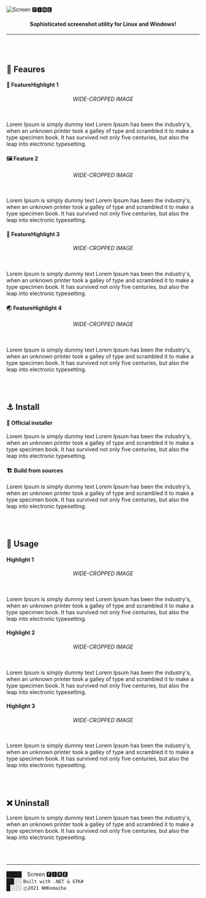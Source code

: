 ﻿
![Screen 🅵🅸🆁🅴](https://i.imgur.com/NzS99px.png)

#### <center>Sophisticated screenshot utility for Linux and Windows!</center>

---

<br/>
<br/>

## 🌟 Feaures

#### 🎨 FeatureHighlight 1
###### <center>WIDE-CROPPED IMAGE</center><br/>

Lorem Ipsum is simply dummy text  Lorem Ipsum has been the industry's, when an unknown printer took a galley of type and scrambled it to make a type specimen book. It has survived not only five centuries, but also the leap into electronic typesetting.

#### 🖼 Feature 2
###### <center>WIDE-CROPPED IMAGE</center><br/>

Lorem Ipsum is simply dummy text  Lorem Ipsum has been the industry's, when an unknown printer took a galley of type and scrambled it to make a type specimen book. It has survived not only five centuries, but also the leap into electronic typesetting.


#### 👑 FeatureHighlight 3
###### <center>WIDE-CROPPED IMAGE</center><br/>

Lorem Ipsum is simply dummy text  Lorem Ipsum has been the industry's, when an unknown printer took a galley of type and scrambled it to make a type specimen book. It has survived not only five centuries, but also the leap into electronic typesetting.


#### 🌏 FeatureHighlight 4
###### <center>WIDE-CROPPED IMAGE</center><br/>

Lorem Ipsum is simply dummy text  Lorem Ipsum has been the industry's, when an unknown printer took a galley of type and scrambled it to make a type specimen book. It has survived not only five centuries, but also the leap into electronic typesetting.



<br/>
<br/>

## ⚓ Install

#### 🚀 Official installer
Lorem Ipsum is simply dummy text  Lorem Ipsum has been the industry's, when an unknown printer took a galley of type and scrambled it to make a type specimen book. It has survived not only five centuries, but also the leap into electronic typesetting.

#### 🏗 Build from sources
Lorem Ipsum is simply dummy text  Lorem Ipsum has been the industry's, when an unknown printer took a galley of type and scrambled it to make a type specimen book. It has survived not only five centuries, but also the leap into electronic typesetting.


<br/>
<br/>

## 🦾 Usage

#### Highlight 1
###### <center>WIDE-CROPPED IMAGE</center><br/>

Lorem Ipsum is simply dummy text  Lorem Ipsum has been the industry's, when an unknown printer took a galley of type and scrambled it to make a type specimen book. It has survived not only five centuries, but also the leap into electronic typesetting.


#### Highlight 2
###### <center>WIDE-CROPPED IMAGE</center><br/>

Lorem Ipsum is simply dummy text  Lorem Ipsum has been the industry's, when an unknown printer took a galley of type and scrambled it to make a type specimen book. It has survived not only five centuries, but also the leap into electronic typesetting.


#### Highlight 3
###### <center>WIDE-CROPPED IMAGE</center><br/>

Lorem Ipsum is simply dummy text  Lorem Ipsum has been the industry's, when an unknown printer took a galley of type and scrambled it to make a type specimen book. It has survived not only five centuries, but also the leap into electronic typesetting.


<br/>
<br/>

## ❌ Uninstall
Lorem Ipsum is simply dummy text  Lorem Ipsum has been the industry's, when an unknown printer took a galley of type and scrambled it to make a type specimen book. It has survived not only five centuries, but also the leap into electronic typesetting.

<br/>
<br/>

---

████　Screen 🅵🅸🆁🅴<br/>
██░░ `Built with .NET & GTK#`<br/>
█░░░ `Ⓒ2021 NHKomaiha`